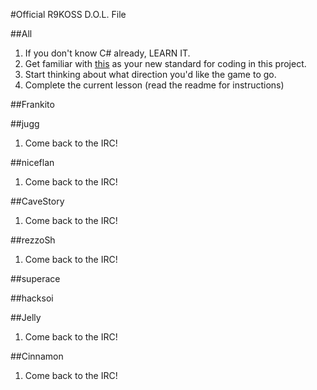 #Official R9KOSS D.O.L. File

##All
1. If you don't know C# already, LEARN IT.
2. Get familiar with [this](https://msdn.microsoft.com/en-us/library/ff926074.aspx) as your new standard for coding in this project.
3. Start thinking about what direction you'd like the game to go.
4. Complete the current lesson (read the readme for instructions)

##Frankito

##jugg
1. Come back to the IRC!

##niceflan
1. Come back to the IRC!

##CaveStory
1. Come back to the IRC!

##rezzoSh
1. Come back to the IRC!

##superace

##hacksoi

##Jelly
1. Come back to the IRC!

##Cinnamon
1. Come back to the IRC!
